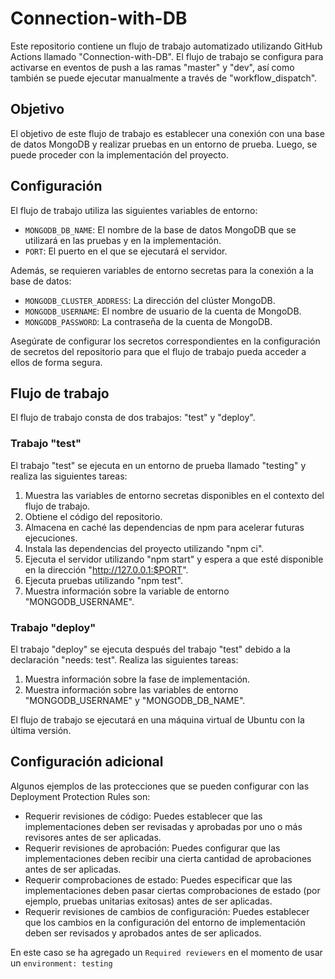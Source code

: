 # Connection-with-DB

Este repositorio contiene un flujo de trabajo automatizado utilizando GitHub Actions llamado "Connection-with-DB". El flujo de trabajo se configura para activarse en eventos de push a las ramas "master" y "dev", así como también se puede ejecutar manualmente a través de "workflow_dispatch".

## Objetivo

El objetivo de este flujo de trabajo es establecer una conexión con una base de datos MongoDB y realizar pruebas en un entorno de prueba. Luego, se puede proceder con la implementación del proyecto.

## Configuración

El flujo de trabajo utiliza las siguientes variables de entorno:

- `MONGODB_DB_NAME`: El nombre de la base de datos MongoDB que se utilizará en las pruebas y en la implementación.
- `PORT`: El puerto en el que se ejecutará el servidor.

Además, se requieren variables de entorno secretas para la conexión a la base de datos:

- `MONGODB_CLUSTER_ADDRESS`: La dirección del clúster MongoDB.
- `MONGODB_USERNAME`: El nombre de usuario de la cuenta de MongoDB.
- `MONGODB_PASSWORD`: La contraseña de la cuenta de MongoDB.

Asegúrate de configurar los secretos correspondientes en la configuración de secretos del repositorio para que el flujo de trabajo pueda acceder a ellos de forma segura.

## Flujo de trabajo

El flujo de trabajo consta de dos trabajos: "test" y "deploy".

### Trabajo "test"

El trabajo "test" se ejecuta en un entorno de prueba llamado "testing" y realiza las siguientes tareas:

1. Muestra las variables de entorno secretas disponibles en el contexto del flujo de trabajo.
2. Obtiene el código del repositorio.
3. Almacena en caché las dependencias de npm para acelerar futuras ejecuciones.
4. Instala las dependencias del proyecto utilizando "npm ci".
5. Ejecuta el servidor utilizando "npm start" y espera a que esté disponible en la dirección "http://127.0.0.1:$PORT".
6. Ejecuta pruebas utilizando "npm test".
7. Muestra información sobre la variable de entorno "MONGODB_USERNAME".

### Trabajo "deploy"

El trabajo "deploy" se ejecuta después del trabajo "test" debido a la declaración "needs: test". Realiza las siguientes tareas:

1. Muestra información sobre la fase de implementación.
2. Muestra información sobre las variables de entorno "MONGODB_USERNAME" y "MONGODB_DB_NAME".

El flujo de trabajo se ejecutará en una máquina virtual de Ubuntu con la última versión.

## Configuración adicional
Algunos ejemplos de las protecciones que se pueden configurar con las Deployment Protection Rules son:
- Requerir revisiones de código: Puedes establecer que las implementaciones deben ser revisadas y aprobadas por uno o más revisores antes de ser aplicadas.
- Requerir revisiones de aprobación: Puedes configurar que las implementaciones deben recibir una cierta cantidad de aprobaciones antes de ser aplicadas.
- Requerir comprobaciones de estado: Puedes especificar que las implementaciones deben pasar ciertas comprobaciones de estado (por ejemplo, pruebas unitarias exitosas) antes de ser aplicadas.
- Requerir revisiones de cambios de configuración: Puedes establecer que los cambios en la configuración del entorno de implementación deben ser revisados y aprobados antes de ser aplicados.

En este caso se ha agregado un `Required reviewers` en el momento de usar un `environment: testing
`